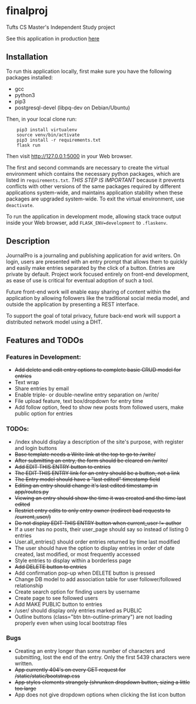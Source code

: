 # finalproj

Tufts CS Master's Independent Study project

See this application in production [here](www.thoughtkeeper.me)

## Installation

To run this application locally, first make sure you have the following packages installed:
* gcc
* python3
* pip3
* postgresql-devel (libpq-dev on Debian/Ubuntu)

Then, in your local clone run:

```
    pip3 install virtualenv
    source venv/bin/activate
    pip3 install -r requirements.txt
    flask run
```

Then visit http://127.0.0.1:5000 in your Web browser.

The first and second commands are necessary to create the virtual environment which contains the necessary python packages, which are listed in `requirements.txt`. 
*THIS STEP IS IMPORTANT* because it prevents conflicts with other versions of the same packages required by different applications system-wide, and maintains application stability when these packages are upgraded system-wide.
To exit the virtual environment, use `deactivate`.

To run the application in development mode, allowing stack trace output inside your Web browser, add `FLASK_ENV=development` to `.flaskenv`.

## Description

JournalPro is a journaling and publishing application for avid writers. On login, users are presented with an entry prompt that allows them to quickly and easily make entries separated by the click of a button. Entries are private by default. Project work focused entirely on front-end development, as ease of use is critical for eventual adoption of such a tool.

Future front-end work will enable easy sharing of content within the application by allowing followers like the traditional social media model, and outside the application by presenting a REST interface.

To support the goal of total privacy, future back-end work will support a distributed network model using a DHT. 

## Features and TODOs

### Features in Development:
* ~~Add delete and edit entry options to complete basic CRUD model for entries~~
* Text wrap
* Share entries by email
* Enable triple- or double-newline entry separation on /write/<username> 
* File upload feature, text box/dropdown for entry time
* Add follow option, feed to show new posts from followed users, make public option for entries

### TODOs:
* /index should display a description of the site's purpose, with register and login buttons
* ~~Base template needs a Write link at the top to go to /write/<username>~~
* ~~After submitting an entry, the form should be cleared on /write/<username>~~
* ~~Add EDIT THIS ENTRY button to entries~~
* ~~The EDIT THIS ENTRY link for an entry should be a button, not a link~~
* ~~The Entry model should have a "last edited" timestamp field~~
* ~~Editing an entry should change it's last edited timestamp in app/routes.py~~
* ~~Viewing an entry should show the time it was created and the time last edited~~
* ~~Restrict entry edits to only entry owner (redirect bad requests to /current\_user/<username>)~~
* ~~Do not display EDIT THIS ENTRY button when current\_user != author~~
* If a user has no posts, their user\_page should say so instead of listing 0 entries
* User.all\_entries() should order entries returned by time last modified
* The user should have the option to display entries in order of date created, last modified, or most frequently accessed
* Style entries to display within a borderless page
* ~~Add DELETE button to entries~~
* Add confirmation pop-up when DELETE button is pressed
* Change DB model to add association table for user follower/followed relationship
* Create search option for finding users by username
* Create page to see followed users
* Add MAKE PUBLIC button to entries
* /user/<username> should display only entries marked as PUBLIC
* Outline buttons (class="btn btn-outline-primary") are not loading properly even when using local bootstrap files


### Bugs
* Creating an entry longer than some number of characters and submitting, lost the end of the entry. Only the first 5439 characters were written.
* ~~App currently 404's on every GET request for /static/static/bootstrap.css~~
* ~~App styles elements strangely (shrunken dropdown button, sizing a little too large~~
* App does not give dropdown options when clicking the list icon button
